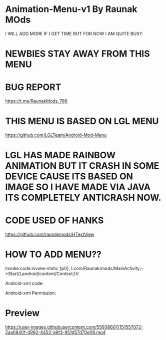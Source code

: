# Animation-Menu-v1 By Raunak MOds
I WILL ADD MORE IF I GET TIME BUT FOR NOW I AM QUITE BUSY.
# NEWBIES STAY AWAY FROM THIS MENU

# BUG REPORT
https://t.me/RaunakMods_786



# THIS MENU IS BASED ON LGL MENU 
https://github.com/LGLTeam/Android-Mod-Menu

# LGL HAS MADE RAINBOW ANIMATION BUT IT CRASH IN SOME DEVICE CAUSE ITS BASED ON IMAGE SO I HAVE MADE VIA JAVA ITS  COMPLETELY ANTICRASH NOW.
# CODE USED OF HANKS
https://github.com/raunakmods/HTextView


# HOW TO ADD MENU??


Invoke code:invoke-static {p0}, Lcom/Raunak/mods/MainActivity;->Start(Landroid/content/Context;)V

Android-xml code: <service android:name="com.Raunak.mods.Menu" android:enabled="true"
                   android:exported="false" android:stopWithTask="true" />

Android-xml Permission: <uses-permission android:name="android.permission.SYSTEM_ALERT_WINDOW"/>

# Preview
https://user-images.githubusercontent.com/55938607/151557072-2aa0840f-d992-4452-a9f3-951d57d70e09.mp4

